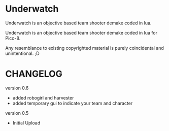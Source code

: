 # Underwatch
Underwatch is an objective based team shooter demake coded in lua.

Underwatch is an objective based team shooter demake coded in lua for Pico-8.

Any resemblance to existing copyrighted material is purely coincidental and unintentional. ;D

# CHANGELOG
version 0.6
- added robogirl and harvester
- added temporary gui to indicate your team and character

version 0.5
- Initial Upload
